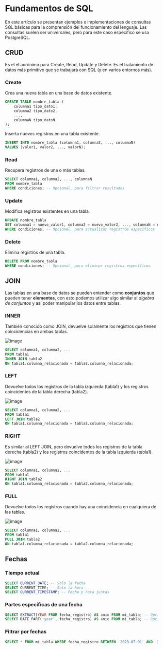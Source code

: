 # Fundamentos de SQL
En este artículo se presentan ejemplos e implementaciones de consultas SQL básicas para la comprensión del funcionamiento del lenguaje. Las consultas suelen ser universales, pero para este caso específico se usa PostgreSQL.

## CRUD
Es el el acrónimo para Create, Read, Update y Delete. Es el tratamiento de datos más primitivo que se trabajará con SQL (y en varios entornos más).

### Create
Crea una nueva tabla en una base de datos existente.
```sql
CREATE TABLE nombre_tabla (
    columna1 tipo_dato1,
    columna2 tipo_dato2,
    ...,
    columnaN tipo_datoN
);
```
Inserta nuevos registros en una tabla existente.
```sql
INSERT INTO nombre_tabla (columna1, columna2, ..., columnaN) 
VALUES (valor1, valor2, ..., valorN);
```

### Read
Recupera registros de una o más tablas.
```sql
SELECT columna1, columna2, ..., columnaN 
FROM nombre_tabla
WHERE condiciones; -- Opcional, para filtrar resultados
```

### Update
Modifica registros existentes en una tabla.
```sql
UPDATE nombre_tabla
SET columna1 = nuevo_valor1, columna2 = nuevo_valor2, ..., columnaN = nuevo_valorN
WHERE condiciones; -- Opcional, para actualizar registros específicos
```

### Delete
Elimina registros de una tabla.
```sql
DELETE FROM nombre_tabla
WHERE condiciones; -- Opcional, para eliminar registros específicos
```

## JOIN
Las tablas en una base de datos se pueden entender como **conjuntos** que pueden tener **elementos**, con esto podemos utilizar algo similar al _algebra de conjuntos_ y así poder manipular los datos entre tablas.

### INNER
También conocido como JOIN, devuelve solamente los registros que tienen coincidencias en ambas tablas.

![image](https://user-images.githubusercontent.com/71245625/255346710-ca0d51db-c944-41ae-9614-9805a7996324.png)

```sql
SELECT columna1, columna2, ...
FROM tabla1
INNER JOIN tabla2
ON tabla1.columna_relacionada = tabla2.columna_relacionada;
```

### LEFT
Devuelve todos los registros de la tabla izquierda (tabla1) y los registros coincidentes de la tabla derecha (tabla2).

![image](https://user-images.githubusercontent.com/71245625/255346717-80b7cdde-e038-496f-a06f-1d9f4c04710c.png)

```sql
SELECT columna1, columna2, ...
FROM tabla1
LEFT JOIN tabla2
ON tabla1.columna_relacionada = tabla2.columna_relacionada;
```

### RIGHT
Es similar al LEFT JOIN, pero devuelve todos los registros de la tabla derecha (tabla2) y los registros coincidentes de la tabla izquierda (tabla1).

![image](https://user-images.githubusercontent.com/71245625/255346734-b4f17467-481d-4f57-9065-7d906687e6ed.png)

```sql
SELECT columna1, columna2, ...
FROM tabla1
RIGHT JOIN tabla2
ON tabla1.columna_relacionada = tabla2.columna_relacionada;
```

### FULL
Devuelve todos los registros cuando hay una coincidencia en cualquiera de las tablas.

![image](https://user-images.githubusercontent.com/71245625/255346747-c5af66aa-0df5-40a8-91da-2f4e75e76452.png)

```sql
SELECT columna1, columna2, ...
FROM tabla1
FULL JOIN tabla2
ON tabla1.columna_relacionada = tabla2.columna_relacionada;
```

## Fechas
### Tiempo actual
```sql
SELECT CURRENT_DATE; -- Solo la fecha
SELECT CURRENT_TIME; -- Solo la hora
SELECT CURRENT_TIMESTAMP; -- Fecha y hora juntas

```

### Partes específicas de una fecha
```sql
SELECT EXTRACT(YEAR FROM fecha_registro) AS anio FROM mi_tabla; -- Opción 1
SELECT DATE_PART('year', fecha_registro) AS anio FROM mi_tabla; -- Opción 2
```

### Filtrar por fechas
```sql
SELECT * FROM mi_tabla WHERE fecha_registro BETWEEN '2023-07-01' AND '2023-07-31';
```
